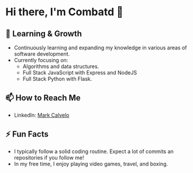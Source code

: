 # Hi there, I'm Combatd 👋


## 🌱 Learning & Growth
- Continuously learning and expanding my knowledge in various areas of software development.
- Currently focusing on:
  - Algorithms and data structures.
  - Full Stack JavaScript with Express and NodeJS
  - Full Stack Python with Flask.


## 📫 How to Reach Me
- LinkedIn: [Mark Calvelo](https://www.linkedin.com/in/mark-calvelo/)

## ⚡ Fun Facts
- I typically follow a solid coding routine. Expect a lot of commits an repositories if you follow me!
- In my free time, I enjoy playing video games, travel, and boxing.
